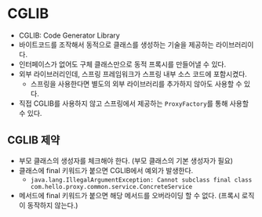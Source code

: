 # CGLIB

- CGLIB: Code Generator Library
- 바이트코드를 조작해서 동적으로 클래스를 생성하는 기술을 제공하는 라이브러리이다.
- 인터페이스가 없어도 구체 클래스만으로 동적 프록시를 만들어낼 수 있다.
- 외부 라이브러리인데, 스프링 프레임워크가 스프링 내부 소스 코드에 포함시켰다.
  - 스프링을 사용한다면 별도의 외부 라이브러리를 추가하지 않아도 사용할 수 있다.
- 직접 CGLIB를 사용하지 않고 스프링에서 제공하는 `ProxyFactory`를 통해 사용할 수 있다.

## CGLIB 제약
- 부모 클래스의 생성자를 체크해야 한다. (부모 클래스의 기본 생성자가 필요)
- 클래스에 final 키워드가 붙으면 CGLIB에서 예외가 발생한다.
  - `java.lang.IllegalArgumentException: Cannot subclass final class com.hello.proxy.common.service.ConcreteService`
- 메서드에 final 키워드가 붙으면 해당 메서드를 오버라이딩 할 수 없다. (프록시 로직이 동작하지 않는다.)
